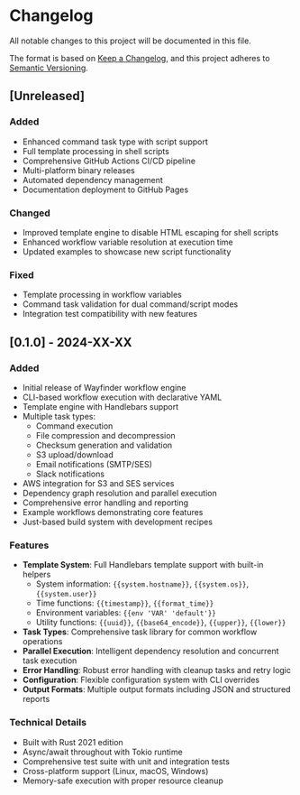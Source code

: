 # Changelog

All notable changes to this project will be documented in this file.

The format is based on [Keep a Changelog](https://keepachangelog.com/en/1.0.0/),
and this project adheres to [Semantic Versioning](https://semver.org/spec/v2.0.0.html).

## [Unreleased]

### Added

- Enhanced command task type with script support
- Full template processing in shell scripts
- Comprehensive GitHub Actions CI/CD pipeline
- Multi-platform binary releases
- Automated dependency management
- Documentation deployment to GitHub Pages

### Changed

- Improved template engine to disable HTML escaping for shell scripts
- Enhanced workflow variable resolution at execution time
- Updated examples to showcase new script functionality

### Fixed

- Template processing in workflow variables
- Command task validation for dual command/script modes
- Integration test compatibility with new features

## [0.1.0] - 2024-XX-XX

### Added

- Initial release of Wayfinder workflow engine
- CLI-based workflow execution with declarative YAML
- Template engine with Handlebars support
- Multiple task types:
  - Command execution
  - File compression and decompression
  - Checksum generation and validation
  - S3 upload/download
  - Email notifications (SMTP/SES)
  - Slack notifications
- AWS integration for S3 and SES services
- Dependency graph resolution and parallel execution
- Comprehensive error handling and reporting
- Example workflows demonstrating core features
- Just-based build system with development recipes

### Features

- **Template System**: Full Handlebars template support with built-in helpers
  - System information: `{{system.hostname}}`, `{{system.os}}`, `{{system.user}}`
  - Time functions: `{{timestamp}}`, `{{format_time}}`
  - Environment variables: `{{env 'VAR' 'default'}}`
  - Utility functions: `{{uuid}}`, `{{base64_encode}}`, `{{upper}}`, `{{lower}}`
- **Task Types**: Comprehensive task library for common workflow operations
- **Parallel Execution**: Intelligent dependency resolution and concurrent task execution
- **Error Handling**: Robust error handling with cleanup tasks and retry logic
- **Configuration**: Flexible configuration system with CLI overrides
- **Output Formats**: Multiple output formats including JSON and structured reports

### Technical Details

- Built with Rust 2021 edition
- Async/await throughout with Tokio runtime
- Comprehensive test suite with unit and integration tests
- Cross-platform support (Linux, macOS, Windows)
- Memory-safe execution with proper resource cleanup
